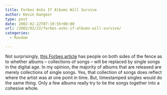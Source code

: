 ```yaml
---
title: Forbes Asks If Albums Will Survive
author: Kevin Dangoor
type: post
date: 2002-02-22T07:19:55+00:00
url: /2002/02/22/forbes-asks-if-albums-will-survive/
categories:
  - Random

---
```

Not surprisingly, [this Forbes article][1] has people on both sides of the fence as to whether albums &#8211; collections of songs &#8211; will be replaced by single songs in the digital age. In my opinion, the majority of albums that are released are merely collections of single songs. Yes, that collection of songs does reflect where the artist was at one point in time. But, timestamped singles would do the same thing. Only a few albums really try to tie the songs together into a cohesive whole.

 [1]: http://www.forbes.com/2002/02/22/0222albums.html?partner=yahoo&referrer=